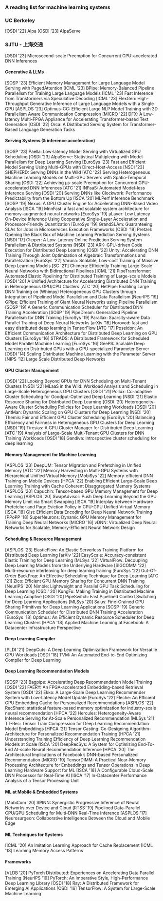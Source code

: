 ### A reading list for machine learning systems

### UC Berkeley 
[OSDI '22] AIpa
[OSDI '23] AIpaServe


### SJTU - 上海交通
[OSDI '23] Microsecond-scale Preemption for Concurrent GPU-accelerated DNN Inferences


#### Generative & LLMs
[SOSP '23] Efficient Memory Management for Large Language Model Serving with PagedAttention
[ICML '23] BPipe: Memory-Balanced Pipeline Parallelism for Training Large Language Models
[ICML '23] Fast Inference from Transformers via Speculative Decoding
[ICML '23] FlexGen: High-Throughput Generative Inference of Large Language Models with a Single GPU
[ASPLOS '23] Optimus-CC: Efficient Large NLP Model Training with 3D Parallelism Aware Communication Compression
[MICRO '22] DFX: A Low-latency Multi-FPGA Appliance for Accelerating Transformer-based Text Generation
[OSDI '22] Orca: A Distributed Serving System for Transformer-Based Language Generation Tasks

#### Serving Systems (& inference acceleration)
[SOSP '23] Paella: Low-latency Model Serving with Virtualized GPU Scheduling
[OSDI '23] AlpaServe: Statistical Multiplexing with Model Parallelism for Deep Learning Serving
[EuroSys '23] Fast and Efficient Model Serving Using Multi-GPUs with Direct-Host-Access
[NSDI '23] SHEPHERD: Serving DNNs in the Wild
[ATC '22] Serving Heterogeneous Machine Learning Models on Multi-GPU Servers with Spatio-Temporal Sharing
[OSDI '22] Achieving μs-scale Preemption for Concurrent GPU-accelerated DNN Inferences
[ATC '21] INFaaS: Automated Model-less Inference Serving
[OSDI '20] Serving DNNs like Clockwork: Performance Predictability from the Bottom Up
[ISCA '20] MLPerf Inference Benchmark
[SOSP '19] Nexus: A GPU Cluster Engine for Accelerating DNN-Based Video Analysis
[ISCA '19] MnnFast: a fast and scalable system architecture for memory-augmented neural networks
[EuroSys '19] μLayer: Low Latency On-Device Inference Using Cooperative Single-Layer Acceleration and Processor-Friendly Quantization
[EuroSys '19] GrandSLAm: Guaranteeing SLAs for Jobs in Microservices Execution Frameworks
[OSDI '18] Pretzel: Opening the Black Box of Machine Learning Prediction Serving Systems
[NSDI '17] Clipper: A Low-Latency Online Prediction Serving System
Parallelism & Distributed Systems
[NSDI '23] ARK: GPU-driven Code Execution for Distributed Deep Learning
[OSDI '22] Unity: Accelerating DNN Training Through Joint Optimization of Algebraic Transformations and Parallelization
[EuroSys '22] Varuna: Scalable, Low-cost Training of Massive Deep Learning Models
[SC '21'] Chimera: Efficiently Training Large-Scale Neural Networks with Bidirectional Pipelines
[ICML '21] PipeTransformer: Automated Elastic Pipelining for Distributed Training of Large-scale Models
[OSDI '20] A Unified Architecture for Accelerating Distributed DNN Training in Heterogeneous GPU/CPU Clusters
[ATC '20] HetPipe: Enabling Large DNN Training on (Whimpy) Heterogeneous GPU Clusters through Integration of Pipelined Model Parallelism and Data Parallelism
[NeurIPS '19] GPipe: Efficient Training of Giant Neural Networks using Pipeline Parallelism
[SOSP '19] A Generic Communication Scheduler for Distributed DNN Training Acceleration
[SOSP '19] PipeDream: Generalized Pipeline Parallelism for DNN Training
[EuroSys '19] Parallax: Sparsity-aware Data Parallel Training of Deep Neural Networks
[arXiv '18] Horovod: fast and easy distributed deep learning in TensorFlow
[ATC '17] Poseidon: An Efficient Communication Architecture for Distributed Deep Learning on GPU Clusters
[EuroSys '16] STRADS: A Distributed Framework for Scheduled Model Parallel Machine Learning
[EuroSys '16] GeePS: Scalable Deep Learning on Distributed GPUs with a GPU-specialized Parameter Server
[OSDI '14] Scaling Distributed Machine Learning with the Parameter Server
[NIPS '12] Large Scale Distributed Deep Networks

#### GPU Cluster Management
[OSDI '22] Looking Beyond GPUs for DNN Scheduling on Multi-Tenant Clusters
[NSDI '22] MLaaS in the Wild: Workload Analysis and Scheduling in Large-Scale Heterogeneous GPU Clusters
[OSDI '21] Pollux: Co-adaptive Cluster Scheduling for Goodput-Optimized Deep Learning
[NSDI '21] Elastic Resource Sharing for Distributed Deep Learning
[OSDI '20] Heterogeneity-Aware Cluster Scheduling Policies for Deep Learning Workloads
[OSDI '20] AntMan: Dynamic Scaling on GPU Clusters for Deep Learning
[NSDI '20] Themis: Fair and Efficient GPU Cluster Scheduling
[EuroSys '20] Balancing Efficiency and Fairness in Heterogeneous GPU Clusters for Deep Learning
[NSDI '19] Tiresias: A GPU Cluster Manager for Distributed Deep Learning
[ATC '19] Analysis of Large-Scale Multi-Tenant GPU Clusters for DNN Training Workloads
[OSDI '18] Gandiva: Introspective cluster scheduling for deep learning

#### Memory Management for Machine Learning
[ASPLOS '23] DeepUM: Tensor Migration and Prefetching in Unified Memory
[ATC '22] Memory Harvesting in Multi-GPU Systems with Hierarchical Unified Virtual Memory
[MobiSys '22] Memory-efficient DNN Training on Mobile Devices
[HPCA '22] Enabling Efficient Large-Scale Deep Learning Training with Cache Coherent Disaggregated Memory Systems
[ASPLOS '20] Capuchin: Tensor-based GPU Memory Management for Deep Learning
[ASPLOS '20] SwapAdvisor: Push Deep Learning Beyond the GPU Memory Limit via Smart Swapping
[ISCA '19] Interplay between Hardware Prefetcher and Page Eviction Policy in CPU-GPU Unified Virtual Memory
[ISCA '18] Gist: Efficient Data Encoding for Deep Neural Network Training
[PPoPP '18] SuperNeurons: Dynamic GPU Memory Management for Training Deep Neural Networks
[MICRO '16] vDNN: Virtualized Deep Neural Networks for Scalable, Memory-Efficient Neural Network Design

#### Scheduling & Resource Management
[ASPLOS '23] ElasticFlow: An Elastic Serverless Training Platform for Distributed Deep Learning
[arXiv '22] EasyScale: Accuracy-consistent Elastic Training for Deep Learning
[MLSys '22] VirtualFlow: Decoupling Deep Learning Models from the Underlying Hardware
[SIGCOMM '22] Multi-resource interleaving for deep learning training
[EuroSys '22] Out-Of-Order BackProp: An Effective Scheduling Technique for Deep Learning
[ATC '21] Zico: Efficient GPU Memory Sharing for Concurrent DNN Training
[NeurIPS '20] Nimble: Lightweight and Parallel GPU Task Scheduling for Deep Learning
[OSDI' 20] KungFu: Making Training in Distributed Machine Learning Adaptive
[OSDI '20] PipeSwitch: Fast Pipelined Context Switching for Deep Learning Applications
[MLSys '20] Salus: Fine-Grained GPU Sharing Primitives for Deep Learning Applications
[SOSP '19] Generic Communication Scheduler for Distributed DNN Training Acceleration
[EuroSys '18] Optimus: An Efficient Dynamic Resource Scheduler for Deep Learning Clusters
[HPCA '18] Applied Machine Learning at Facebook: A Datacenter Infrastructure Perspective

#### Deep Learning Compiler
[PLDI '21] DeepCuts: A Deep Learning Optimization Framework for Versatile GPU Workloads
[OSDI '18] TVM: An Automated End-to-End Optimizing Compiler for Deep Learning

#### Deep Learning Recommendation Models
[SOSP '23] Bagpipe: Accelerating Deep Recommendation Model Training
[OSDI '22] FAERY: An FPGA-accelerated Embedding-based Retrieval System
[OSDI '22] Ekko: A Large-Scale Deep Learning Recommender System with Low-Latency Model Update
[EuroSys '22] Fleche: An Efficient GPU Embedding Cache for Personalized Recommendations
[ASPLOS '22] RecShard: statistical feature-based memory optimization for industry-scale neural recommendation
[HPCA '22] Hercules: Heterogeneity-Aware Inference Serving for At-Scale Personalized Recommendation
[MLSys '21] TT-Rec: Tensor Train Compression for Deep Learning Recommendation Model Embeddings
[HPCA '21] Tensor Casting: Co-Designing Algorithm-Architecture for Personalized Recommendation Training
[HPCA '21] Understanding Training Efficiency of Deep Learning Recommendation Models at Scale
[ISCA '20] DeepRecSys: A System for Optimizing End-To-End At-scale Neural Recommendation Inference
[HPCA '20] The Architectural Implications of Facebook’s DNN-based Personalized Recommendation
[MICRO '19] TensorDIMM: A Practical Near-Memory Processing Architecture for Embeddings and Tensor Operations in Deep Learning
Hardware Support for ML
[ISCA '18] A Configurable Cloud-Scale DNN Processor for Real-Time AI
[ISCA '17] In-Datacenter Performance Analysis of a Tensor Processing Unit

#### ML at Mobile & Embedded Systems
[MobiCom '20] SPINN: Synergistic Progressive Inference of Neural Networks over Device and Cloud
[RTSS '19] Pipelined Data-Parallel CPU/GPU Scheduling for Multi-DNN Real-Time Inference
[ASPLOS '17] Neurosurgeon: Collaborative Intelligence Between the Cloud and Mobile Edge
#### ML Techniques for Systems
[ICML '20] An Imitation Learning Approach for Cache Replacement
[ICML '18] Learning Memory Access Patterns
#### Frameworks
[VLDB '20] PyTorch Distributed: Experiences on Accelerating Data Parallel Training
[NeurIPS '19] PyTorch: An Imperative Style, High-Performance Deep Learning Library
[OSDI '18] Ray: A Distributed Framework for Emerging AI Applications
[OSDI '16] TensorFlow: A System for Large-Scale Machine Learning